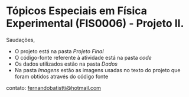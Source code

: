 # Tópicos Especiais em Física Experimental (FIS0006) - Projeto II.

Saudações,

* O projeto está na pasta _Projeto Final_
* O código-fonte referente à atividade está na pasta _code_
* Os dados utilizados estão na pasta _Dados_
* Na pasta _Imagens_ estão as imagens usadas no texto do projeto que foram obtidos através do código fonte

contato: fernandobatistti@hotmail.com
